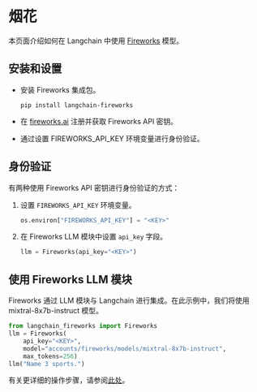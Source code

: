 # 烟花

本页面介绍如何在 Langchain 中使用 [Fireworks](https://fireworks.ai/) 模型。

## 安装和设置

- 安装 Fireworks 集成包。

  ```
  pip install langchain-fireworks
  ```

- 在 [fireworks.ai](https://fireworks.ai) 注册并获取 Fireworks API 密钥。

- 通过设置 FIREWORKS_API_KEY 环境变量进行身份验证。

## 身份验证

有两种使用 Fireworks API 密钥进行身份验证的方式：

1. 设置 `FIREWORKS_API_KEY` 环境变量。

    ```python
    os.environ["FIREWORKS_API_KEY"] = "<KEY>"
    ```

2. 在 Fireworks LLM 模块中设置 `api_key` 字段。

    ```python
    llm = Fireworks(api_key="<KEY>")
    ```

## 使用 Fireworks LLM 模块

Fireworks 通过 LLM 模块与 Langchain 进行集成。在此示例中，我们将使用 mixtral-8x7b-instruct 模型。

```python
from langchain_fireworks import Fireworks 
llm = Fireworks(
    api_key="<KEY>",
    model="accounts/fireworks/models/mixtral-8x7b-instruct",
    max_tokens=256)
llm("Name 3 sports.")
```

有关更详细的操作步骤，请参阅[此处](/docs/integrations/llms/Fireworks)。